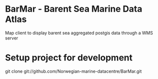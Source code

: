 BarMar - Barent Sea Marine Data Atlas
===========

Map client to display barent sea aggregated postgis data through a WMS server

Setup project for development
=============================

git clone git://github.com/Norwegian-marine-datacentre/BarMar.git